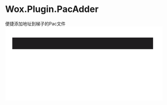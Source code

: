 # Wox.Plugin.PacAdder
便捷添加地址到梯子的Pac文件
![image](https://github.com/lvseouren/Wox.Plugin.PacAdder/blob/main/pacAdder.gif)
